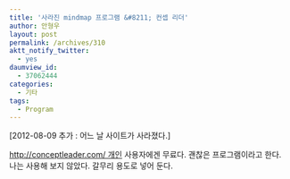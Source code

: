 ```yaml
---
title: '사라진 mindmap 프로그램 &#8211; 컨셉 리더'
author: 안형우
layout: post
permalink: /archives/310
aktt_notify_twitter:
  - yes
daumview_id:
  - 37062444
categories:
  - 기타
tags:
  - Program
---
```

[2012-08-09 추가 : 어느 날 사이트가 사라졌다.]

http://conceptleader.com/ 개인 사용자에겐 무료다. 괜찮은 프로그램이라고 한다. 나는 사용해 보지 않았다. 갈무리 용도로 넣어 둔다.